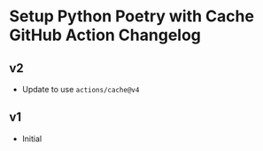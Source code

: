 # Setup Python Poetry with Cache GitHub Action Changelog

## v2

- Update to use `actions/cache@v4`

## v1

- Initial